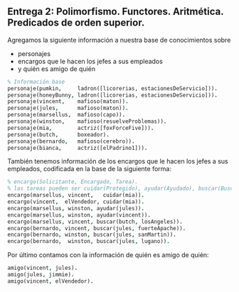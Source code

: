 
## Entrega 2: Polimorfismo. Functores. Aritmética. Predicados de orden superior.

Agregamos la siguiente información a nuestra base de conocimientos sobre 

* personajes
* encargos que le hacen los jefes a sus empleados
* y quién es amigo de quién
 
```prolog
% Información base
personaje(pumkin,     ladron([licorerias, estacionesDeServicio])).
personaje(honeyBunny, ladron([licorerias, estacionesDeServicio])).
personaje(vincent,    mafioso(maton)).
personaje(jules,      mafioso(maton)).
personaje(marsellus,  mafioso(capo)).
personaje(winston,    mafioso(resuelveProblemas)).
personaje(mia,        actriz([foxForceFive])).
personaje(butch,      boxeador).
personaje(bernardo,   mafioso(cerebro)).
personaje(bianca,     actriz([elPadrino1])).
```

También tenemos información de los encargos que le hacen los jefes a sus empleados, codificada en la base de la siguiente forma: 

```prolog
% encargo(Solicitante, Encargado, Tarea). 
% las tareas pueden ser cuidar(Protegido), ayudar(Ayudado), buscar(Buscado, Lugar)
encargo(marsellus, vincent,   cuidar(mia)).
encargo(vincent,  elVendedor, cuidar(mia)).
encargo(marsellus, winston, ayudar(jules)).
encargo(marsellus, winston, ayudar(vincent)).
encargo(marsellus, vincent, buscar(butch, losAngeles)).
encargo(bernardo, vincent, buscar(jules, fuerteApache)).
encargo(bernardo, winston, buscar(jules, sanMartin)).
encargo(bernardo,  winston, buscar(jules, lugano)).
```

Por último contamos con la información de quién es amigo de quién:

```prolog
amigo(vincent, jules).
amigo(jules, jimmie).
amigo(vincent, elVendedor).
```
